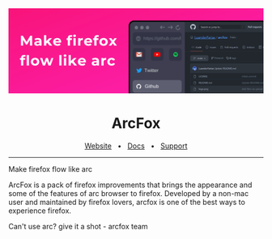 <img src="arcfox.png"/>

<div align="center">
  <h1>ArcFox</h1>
  <a href="https://arcfox.vercel.app">Website</a>
  <span>&nbsp;&nbsp;•&nbsp;&nbsp;</span>
  <a href="https://github.com/use-arcfox/docs">Docs</a>
  <span>&nbsp;&nbsp;•&nbsp;&nbsp;</span>
  <a href="https://discord.gg/VRBVsjJ7NQ">Support</a>
  <hr />
</div>

Make firefox flow like arc

ArcFox is a pack of firefox improvements that brings the appearance and some of the features of arc browser to firefox. Developed by a non-mac user and maintained by firefox lovers, arcfox is one of the best ways to experience firefox.

Can't use arc? give it a shot - arcfox team
